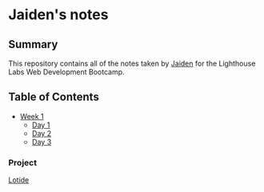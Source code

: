 # Jaiden's notes

## Summary

This repository contains all of the notes taken by [Jaiden](https://github.com/Jaidenpearson) for the Lighthouse Labs Web Development Bootcamp.

## Table of Contents

- [Week 1](/Week_1/)
  - [Day 1](/Week_1/Day_1/what-should-I-do-for-lunch.md)
  - [Day 2](/Week_1/Day_2/Markdown-cheatsheet.md)
  - [Day 3](/Week_1/Day_3/TheDevWorkflow.md)

### Project

[Lotide]()